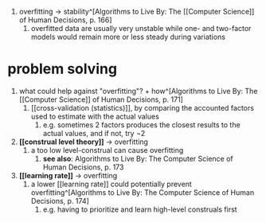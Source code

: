 1. overfitting → stability^[Algorithms to Live By: The [[Computer Science]] of Human Decisions, p. 166]
	1. overfitted data are usually very unstable while one- and two-factor models would remain more or less steady during variations

# problem solving
1. what could help against "overfitting"? + how^[Algorithms to Live By: The [[Computer Science]] of Human Decisions, p. 171]
	1. [[cross-validation (statistics)]], by comparing the accounted factors used to estimate with the actual values
		1. e.g. sometimes 2 factors produces the closest results to the actual values, and if not, try ¬2
2. **[[construal level theory]]** → overfitting
	1. a too low level-construal can cause overfitting
		1. **see also**: Algorithms to Live By: The Computer Science of Human Decisions, p. 173
3. **[[learning rate]]** → overfitting
	1. a lower [[learning rate]] could potentially prevent overfitting^[Algorithms to Live By: The Computer Science of Human Decisions, p. 174]
		1. e.g. having to prioritize and learn high-level construals first